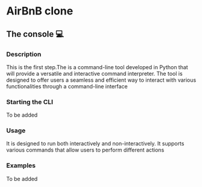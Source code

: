 # AirBnB clone 

## The console 💻

### Description
This is the first step.The is a command-line tool developed in Python that will provide a versatile and interactive command interpreter. The tool is designed to offer users a seamless and efficient way to interact with various functionalities through a command-line interface

### Starting the CLI
To be added

### Usage
It is designed to run both interactively and non-interactively. It supports various commands that allow users to perform different actions

### Examples
To be added
